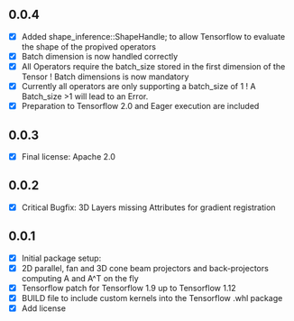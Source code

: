 ## 0.0.4
* [x]   Added shape_inference::ShapeHandle; to allow Tensorflow to evaluate the shape of the propived operators
* [x]   Batch dimension is now handled correctly
* [x]   All Operators require the batch_size stored in the first dimension of the Tensor ! Batch dimensions is now mandatory
* [x]   Currently all operators are only supporting a batch_size of 1 ! A Batch_size >1 will lead to an Error.
* [x]   Preparation to Tensorflow 2.0 and Eager execution are included

## 0.0.3
* [x]   Final license: Apache 2.0

## 0.0.2
* [x]   Critical Bugfix: 3D Layers missing Attributes for gradient registration

## 0.0.1

* [x]  Initial package setup:
* [x]  2D parallel, fan and 3D cone beam projectors and back-projectors computing A and A^T on the fly
* [x]  Tensorflow patch for Tensorflow 1.9 up to Tensorflow 1.12
* [x]  BUILD file to include custom kernels into the Tensorflow .whl package
* [x]  Add license
